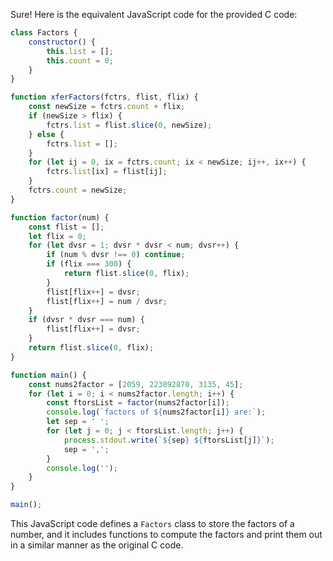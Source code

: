  Sure! Here is the equivalent JavaScript code for the provided C code:

```javascript
class Factors {
    constructor() {
        this.list = [];
        this.count = 0;
    }
}

function xferFactors(fctrs, flist, flix) {
    const newSize = fctrs.count + flix;
    if (newSize > flix) {
        fctrs.list = flist.slice(0, newSize);
    } else {
        fctrs.list = [];
    }
    for (let ij = 0, ix = fctrs.count; ix < newSize; ij++, ix++) {
        fctrs.list[ix] = flist[ij];
    }
    fctrs.count = newSize;
}

function factor(num) {
    const flist = [];
    let flix = 0;
    for (let dvsr = 1; dvsr * dvsr < num; dvsr++) {
        if (num % dvsr !== 0) continue;
        if (flix === 300) {
            return flist.slice(0, flix);
        }
        flist[flix++] = dvsr;
        flist[flix++] = num / dvsr;
    }
    if (dvsr * dvsr === num) {
        flist[flix++] = dvsr;
    }
    return flist.slice(0, flix);
}

function main() {
    const nums2factor = [2059, 223092870, 3135, 45];
    for (let i = 0; i < nums2factor.length; i++) {
        const ftorsList = factor(nums2factor[i]);
        console.log(`factors of ${nums2factor[i]} are:`);
        let sep = ' ';
        for (let j = 0; j < ftorsList.length; j++) {
            process.stdout.write(`${sep} ${ftorsList[j]}`);
            sep = ',';
        }
        console.log('');
    }
}

main();
```

This JavaScript code defines a `Factors` class to store the factors of a number, and it includes functions to compute the factors and print them out in a similar manner as the original C code.
